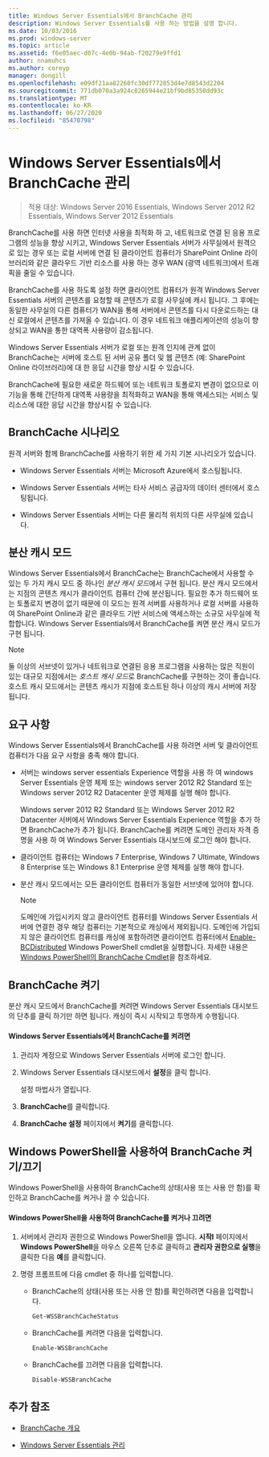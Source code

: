 ```yaml
---
title: Windows Server Essentials에서 BranchCache 관리
description: Windows Server Essentials를 사용 하는 방법을 설명 합니다.
ms.date: 10/03/2016
ms.prod: windows-server
ms.topic: article
ms.assetid: f6e05aec-d07c-4e0b-94ab-f20279e9ffd1
author: nnamuhcs
ms.author: coreyp
manager: dongill
ms.openlocfilehash: e09df21aa82260fc30df772853d4e7d8543d2204
ms.sourcegitcommit: 771db070a3a924c8265944e21bf9bd85350dd93c
ms.translationtype: MT
ms.contentlocale: ko-KR
ms.lasthandoff: 06/27/2020
ms.locfileid: "85470798"
---
```

# <a name="manage-branchcache-in-windows-server-essentials"></a>Windows Server Essentials에서 BranchCache 관리

>적용 대상: Windows Server 2016 Essentials, Windows Server 2012 R2 Essentials, Windows Server 2012 Essentials

BranchCache를 사용 하면 인터넷 사용을 최적화 하 고, 네트워크로 연결 된 응용 프로그램의 성능을 향상 시키고, Windows Server Essentials 서버가 사무실에서 원격으로 있는 경우 또는 로컬 서버에 연결 된 클라이언트 컴퓨터가 SharePoint Online 라이브러리와 같은 클라우드 기반 리소스를 사용 하는 경우 WAN (광역 네트워크)에서 트래픽을 줄일 수 있습니다.

 BranchCache를 사용 하도록 설정 하면 클라이언트 컴퓨터가 원격 Windows Server Essentials 서버의 콘텐츠를 요청할 때 콘텐츠가 로컬 사무실에 캐시 됩니다. 그 후에는 동일한 사무실의 다른 컴퓨터가 WAN을 통해 서버에서 콘텐츠를 다시 다운로드하는 대신 로컬에서 콘텐츠를 가져올 수 있습니다. 이 경우 네트워크 애플리케이션의 성능이 향상되고 WAN을 통한 대역폭 사용량이 감소됩니다.

 Windows Server Essentials 서버가 로컬 또는 원격 인지에 관계 없이 BranchCache는 서버에 호스트 된 서버 공유 폴더 및 웹 콘텐츠 (예: SharePoint Online 라이브러리)에 대 한 응답 시간을 향상 시킬 수 있습니다.

 BranchCache에 필요한 새로운 하드웨어 또는 네트워크 토폴로지 변경이 없으므로 이 기능을 통해 간단하게 대역폭 사용량을 최적화하고 WAN을 통해 액세스되는 서비스 및 리소스에 대한 응답 시간을 향상시킬 수 있습니다.

## <a name="branchcache-scenarios"></a>BranchCache 시나리오
 원격 서버와 함께 BranchCache를 사용하기 위한 세 가지 기본 시나리오가 있습니다.

-   Windows Server Essentials 서버는 Microsoft Azure에서 호스팅됩니다.

-   Windows Server Essentials 서버는 타사 서비스 공급자의 데이터 센터에서 호스팅됩니다.

-   Windows Server Essentials 서버는 다른 물리적 위치의 다른 사무실에 있습니다.

## <a name="distributed-cache-mode"></a>분산 캐시 모드
 Windows Server Essentials에서 BranchCache는 BranchCache에서 사용할 수 있는 두 가지 캐시 모드 중 하나인 *분산 캐시 모드*에서 구현 됩니다. 분산 캐시 모드에서는 지점의 콘텐츠 캐시가 클라이언트 컴퓨터 간에 분산됩니다. 필요한 추가 하드웨어 또는 토폴로지 변경이 없기 때문에 이 모드는 원격 서버를 사용하거나 로컬 서버를 사용하여 SharePoint Online과 같은 클라우드 기반 서비스에 액세스하는 소규모 사무실에 적합합니다. Windows Server Essentials에서 BranchCache를 켜면 분산 캐시 모드가 구현 됩니다.

> [!NOTE]
>  둘 이상의 서브넷이 있거나 네트워크로 연결된 응용 프로그램을 사용하는 많은 직원이 있는 대규모 지점에서는 *호스트 캐시 모드*로 BranchCache를 구현하는 것이 좋습니다. 호스트 캐시 모드에서는 콘텐츠 캐시가 지점에 호스트된 하나 이상의 캐시 서버에 저장됩니다.

## <a name="requirements"></a>요구 사항
 Windows Server Essentials에서 BranchCache를 사용 하려면 서버 및 클라이언트 컴퓨터가 다음 요구 사항을 충족 해야 합니다.

-   서버는 windows server essentials Experience 역할을 사용 하 여 windows Server Essentials 운영 체제 또는 windows server 2012 R2 Standard 또는 Windows server 2012 R2 Datacenter 운영 체제를 실행 해야 합니다.

     Windows server 2012 R2 Standard 또는 Windows Server 2012 R2 Datacenter 서버에서 Windows Server Essentials Experience 역할을 추가 하면 BranchCache가 추가 됩니다. BranchCache를 켜려면 도메인 관리자 자격 증명을 사용 하 여 Windows Server Essentials 대시보드에 로그인 해야 합니다.

-   클라이언트 컴퓨터는 Windows 7 Enterprise, Windows 7 Ultimate, Windows 8 Enterprise 또는 Windows 8.1 Enterprise 운영 체제를 실행 해야 합니다.

-   분산 캐시 모드에서는 모든 클라이언트 컴퓨터가 동일한 서브넷에 있어야 합니다.

    > [!NOTE]
    >  도메인에 가입시키지 않고 클라이언트 컴퓨터를 Windows Server Essentials 서버에 연결한 경우 해당 컴퓨터는 기본적으로 캐싱에서 제외됩니다. 도메인에 가입되지 않은 클라이언트 컴퓨터를 캐싱에 포함하려면 클라이언트 컴퓨터에서 [Enable-BCDistributed](https://technet.microsoft.com/library/hh848398.aspx) Windows PowerShell cmdlet을 실행합니다. 자세한 내용은 [Windows PowerShell의 BranchCache Cmdlet](https://technet.microsoft.com/library/hh848392.aspx)을 참조하세요.


## <a name="turn-branchcache-on"></a>BranchCache 켜기
 분산 캐시 모드에서 BranchCache를 켜려면 Windows Server Essentials 대시보드의 단추를 클릭 하기만 하면 됩니다. 캐싱이 즉시 시작되고 투명하게 수행됩니다.

#### <a name="to-turn-on-branchcache-in-windows-server-essentials"></a>Windows Server Essentials에서 BranchCache를 켜려면

1.  관리자 계정으로 Windows Server Essentials 서버에 로그인 합니다.

2.  Windows Server Essentials 대시보드에서 **설정**을 클릭 합니다.

     설정 마법사가 열립니다.

3.  **BranchCache**를 클릭합니다.

4.  **BranchCache 설정** 페이지에서 **켜기**를 클릭합니다.

## <a name="use-windows-powershell-to-turn-branchcache-on-or-off"></a>Windows PowerShell을 사용하여 BranchCache 켜기/끄기
 Windows PowerShell을 사용하여 BranchCache의 상태(사용 또는 사용 안 함)를 확인하고 BranchCache를 켜거나 끌 수 있습니다.

#### <a name="to-turn-branchcache-on-or-off-using-windows-powershell"></a>Windows PowerShell을 사용하여 BranchCache를 켜거나 끄려면

1.  서버에서 관리자 권한으로 Windows PowerShell을 엽니다. **시작l** 페이지에서 **Windows PowerShell**을 마우스 오른쪽 단추로 클릭하고 **관리자 권한으로 실행**을 클릭한 다음 **예**를 클릭합니다.

2.  명령 프롬프트에 다음 cmdlet 중 하나를 입력합니다.

    -   BranchCache의 상태(사용 또는 사용 안 함)를 확인하려면 다음을 입력합니다.

        ```powershell
        Get-WSSBranchCacheStatus
        ```

    -   BranchCache를 켜려면 다음을 입력합니다.

        ```powershell
        Enable-WSSBranchCache
        ```

    -   BranchCache를 끄려면 다음을 입력합니다.

        ```powershell
        Disable-WSSBranchCache
        ```

## <a name="additional-references"></a>추가 참조

-   [BranchCache 개요](https://technet.microsoft.com/library/hh831696.aspx)

-   [Windows Server Essentials 관리](Manage-Windows-Server-Essentials.md)
